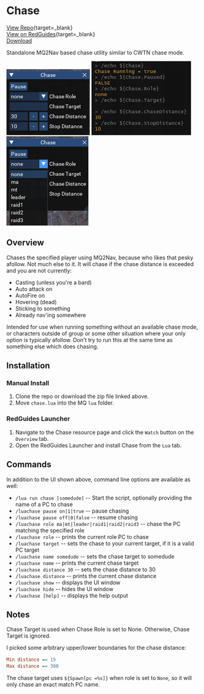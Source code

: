 # Chase

[View Repo](https://github.com/aquietone/luachase){target=_blank}  
[View on RedGuides](https://www.redguides.com/community/resources/chase.2392/){target=_blank}  
[Download](https://github.com/aquietone/luachase/-/archive/main/luachase-main.zip)  

Standalone MQ2Nav based chase utility similar to CWTN chase mode.

![](../images/chase/chase_window.png) ![](../images/chase/chase_tlo.png) ![](../images/chase/chase_options.png)

## Overview

Chases the specified player using MQ2Nav, because who likes that pesky afollow. Not much else to it. It will chase if the chase distance is exceeded and you are not currently:  

* Casting (unless you're a bard)  
* Auto attack on  
* AutoFire on  
* Hovering (dead)  
* Sticking to something  
* Already nav'ing somewhere  

Intended for use when running something without an available chase mode, or characters outside of group or some other situation where your only option is typically afollow. Don't try to run this at the same time as something else which does chasing.  

## Installation

### Manual Install

1. Clone the repo or download the zip file linked above.  
2. Move `chase.lua` into the MQ `lua` folder.  

### RedGuides Launcher

1. Navigate to the Chase resource page and click the `Watch` button on the `Overview` tab.  
2. Open the RedGuides Launcher and install Chase from the `Lua` tab. 

## Commands

In addition to the UI shown above, command line options are available as well:  

* `/lua run chase [somedude]` -- Start the script, optionally providing the name of a PC to chase
* `/luachase pause on|1|true` -- pause chasing  
* `/luachase pause off|0|false` -- resume chasing  
* `/luachase role ma|mt|leader|raid1|raid2|raid3` -- chase the PC matching the specified role  
* `/luachase role` -- prints the current role PC to chase  
* `/luachase target` -- sets the chase to your current target, if it is a valid PC target  
* `/luachase name somedude` -- sets the chase target to somedude  
* `/luachase name` -- prints the current chase target  
* `/luachase distance 30` -- sets the chase distance to 30  
* `/luachase distance` -- prints the current chase distance  
* `/luachase show` -- displays the UI window  
* `/luachase hide` -- hides the UI window  
* `/luachase [help]` -- displays the help output  

## Notes

Chase Target is used when Chase Role is set to None. Otherwise, Chase Target is ignored.  

I picked some arbitrary upper/lower boundaries for the chase distance:  

```ini
Min distance == 15
Max distance == 300
```

The chase target uses `${Spawn[pc =%s]}` when role is set to `None`, so it will only chase an exact match PC name.